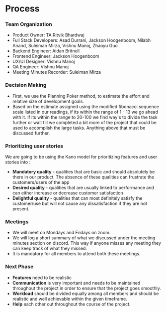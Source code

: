 # Process

### **Team Organization**

* Product Owner: TA Ritvik Bhardwaj
* Full Stack Developers: Asad Durrani, Jackson Hoogenboom, Nilabh Anand, Suleiman Mirza, Vishnu Manoj, Zhaoyu Guo
* Backend Engineer: Aidan Britnell
* Frontend Engineer: Jackson Hoogenboom
* UX/UI Designer: Vishnu Manoj 
* QA Engineer: Vishnu Manoj
* Meeting Minutes Recorder: Suleiman Mirza


### **Decision Making**
* First, we use the Planning Poker method, to estimate the effort and relative size of development goals.
* Based on the estimate assigned using the modified fibonacci sequence scale listed in our readings, if its within the range of 1 - 13 we go ahead with it. If its within the range to 20-100 we find way's to divide the task further or wait till we completed a bit more of the project that could be used to accomplish the large tasks. Anything above that must be discussed further. 


### **Prioritizing user stories**

We are going to be using the Kano model for prioritizing features and user stories into :
* **Mandatory quality** - qualities that are basic and should absolutely be there in our product. The absence of these qualities can frustrate the customers/users of the app 
* **Desired quality** - qualities that are usually linked to performance and can either increase or decrease customer satisfaction
* **Delightful quality** - qualities that can most definitely satisfy the customer/use but will not cause any dissatisfaction if they are not present.

### **Meetings**
 
* We will meet on Mondays and Fridays on zoom.
* We will log a short summary of what we discussed under the meeting minutes section on discord. This way if anyone misses any meeting they can keep track of what they missed.
* It is mandatory for all members to attend both these meetings.


### **Next Phase**

* **Features** need to be realistic
* **Communication** is very important and needs to be maintained throughout the project in order to ensure that the project goes smoothly.
* **Workload** should be divided equally among all members and should be realistic and well achievable within the given timeframe.
* **Help** each other out throughout the course of the project.
